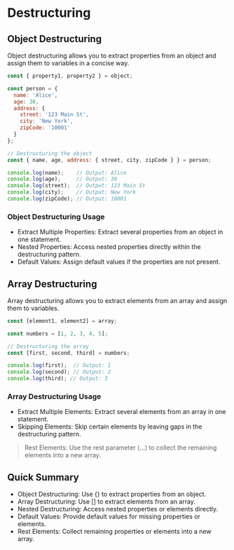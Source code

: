 # Destructuring

## Object Destructuring

Object destructuring allows you to extract properties from an object and assign them to variables in a concise way.

```javascript
const { property1, property2 } = object;
```

```javascript
const person = {
  name: 'Alice',
  age: 30,
  address: {
    street: '123 Main St',
    city: 'New York',
    zipCode: '10001'
  }
};

// Destructuring the object
const { name, age, address: { street, city, zipCode } } = person;

console.log(name);    // Output: Alice
console.log(age);     // Output: 30
console.log(street);  // Output: 123 Main St
console.log(city);    // Output: New York
console.log(zipCode); // Output: 10001
```

### Object Destructuring Usage

- Extract Multiple Properties: Extract several properties from an object in one statement.
- Nested Properties: Access nested properties directly within the destructuring pattern.
- Default Values: Assign default values if the properties are not present.

## Array Destructuring

Array destructuring allows you to extract elements from an array and assign them to variables.

```javascript
const [element1, element2] = array;
```

```javascript
const numbers = [1, 2, 3, 4, 5];

// Destructuring the array
const [first, second, third] = numbers;

console.log(first);  // Output: 1
console.log(second); // Output: 2
console.log(third); // Output: 3

```

### Array Destructuring Usage

- Extract Multiple Elements: Extract several elements from an array in one statement.
- Skipping Elements: Skip certain elements by leaving gaps in the destructuring pattern.

> Rest Elements: Use the rest parameter (...) to collect the remaining elements into a new array.

## Quick Summary

- Object Destructuring: Use {} to extract properties from an object.
- Array Destructuring: Use [] to extract elements from an array.
- Nested Destructuring: Access nested properties or elements directly.
- Default Values: Provide default values for missing properties or elements.
- Rest Elements: Collect remaining properties or elements into a new array.
